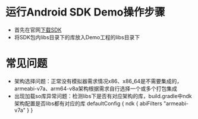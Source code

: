 # 运行Android SDK Demo操作步骤

* 首先在官网[下载SDK](https://www.cloudroom.com/api/getDownloadUrlApi?Client=SDK-75)
* 将SDK包内libs目录下的库放入Demo工程的libs目录下

# 常见问题

* 架构选择问题：正常没有模拟器需求情况x86、x86_64是不需要集成的，armeabi-v7a、arm64-v8a架构根据需求自行选择一个或多个打包集成
* 出现加载so库异常问题：检测libs下是否有对应架构的库，build.gradle中ndk架构配置是否libs都有对应的库
	defaultConfig {
        ndk {
            abiFilters "armeabi-v7a"
        }
    }
